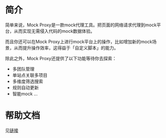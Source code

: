 # 简介
简单来说，Mock Proxy是一款mock代理工具。把页面的网络请求代理到mock平台，从而实现无需侵入代码的mock数据体验。

而且你还可以在Mock Proxy上进行mock平台上的操作，比如增加新的mock场景，从而提升操作效率，这得益于「自定义脚本」的能力。

除此之外，Mock Proxy还提供了以下功能等待你去探索：
* 多团队管理
* 单站点关联多项目
* 多维度筛选搜索
* 规则自动更新
* 智能mock
...

# 帮助文档
见[链接](https://www.yuque.com/jaredliu/zg3rid)

